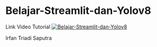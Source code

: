 # Belajar-Streamlit-dan-Yolov8
Link Video Tutorial
[![Belajar-Streamlit-dan-Yolov8](https://img.youtube.com/vi/fwh30P2nRBw)](https://www.youtube.com/fwh30P2nRBw)

 Irfan Triadi Saputra
